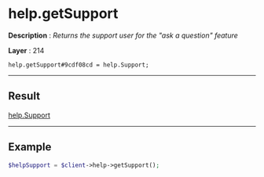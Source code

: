 # help.getSupport

**Description** : *Returns the support user for the &quot;ask a question&quot; feature*

**Layer** : 214

```tl
help.getSupport#9cdf08cd = help.Support;
```

---

## Result

[help.Support](type/help.Support)

---

## Example

```php
$helpSupport = $client->help->getSupport();
```